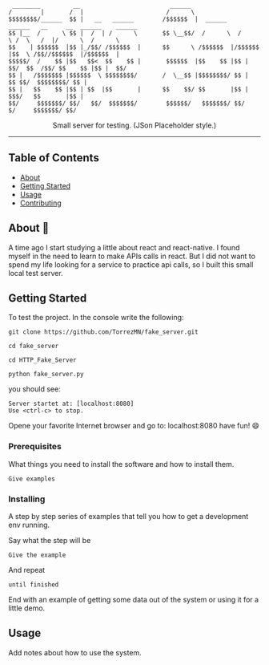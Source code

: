 
 
     ________         __                         ______                                                    
    /        |       /  |                       /      \                                                   
    $$$$$$$$/______  $$ |   __   ______        /$$$$$$  |  ______    ______   __     __  ______    ______  
    $$ |__  /      \ $$ |  /  | /      \       $$ \__$$/  /      \  /      \ /  \   /  |/      \  /      \ 
    $$    | $$$$$$  |$$ |_/$$/ /$$$$$$  |      $$      \ /$$$$$$  |/$$$$$$  |$$  \ /$$//$$$$$$  |/$$$$$$  |
    $$$$$/  /    $$ |$$   $$<  $$    $$ |       $$$$$$  |$$    $$ |$$ |  $$/  $$  /$$/ $$    $$ |$$ |  $$/ 
    $$ |   /$$$$$$$ |$$$$$$  \ $$$$$$$$/       /  \__$$ |$$$$$$$$/ $$ |        $$ $$/  $$$$$$$$/ $$ |      
    $$ |   $$    $$ |$$ | $$  |$$       |      $$    $$/ $$       |$$ |         $$$/   $$       |$$ |      
    $$/     $$$$$$$/ $$/   $$/  $$$$$$$/        $$$$$$/   $$$$$$$/ $$/           $/     $$$$$$$/ $$/       
                                                                                                           
                                                                                                        
                                                                                                        
 <div align='center'>Small server for testing. (JSon Placeholder style.)</div>

---

## Table of Contents

- [About](#about)
- [Getting Started](#getting_started)
- [Usage](#usage)
- [Contributing](../CONTRIBUTING.md)

## About 🧐 <a name = "about"></a>

A time ago I start studying a little about react and react-native. I found myself in the need to learn to make APIs calls in react. But I did not want to spend my life looking for a service to practice api calls, so I built this small local test server.

## Getting Started <a name = "getting_started"></a>

To test the project. In the console write the following:

```
git clone https://github.com/TorrezMN/fake_server.git

cd fake_server

cd HTTP_Fake_Server

python fake_server.py

```

you should see:

```
Server startet at: [localhost:8080]
Use <ctrl-c> to stop.

```

Opene your favorite Internet browser and go to: localhost:8080
have fun! 😄


### Prerequisites

What things you need to install the software and how to install them.

```
Give examples
```

### Installing

A step by step series of examples that tell you how to get a development env running.

Say what the step will be

```
Give the example
```

And repeat

```
until finished
```

End with an example of getting some data out of the system or using it for a little demo.

## Usage <a name = "usage"></a>

Add notes about how to use the system.
